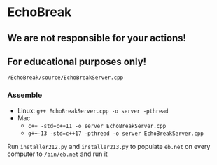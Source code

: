 # EchoBreak
## We are not responsible for your actions!
## For educational purposes only!

`/EchoBreak/source/EchoBreakServer.cpp`
### Assemble
- Linux: `g++ EchoBreakServer.cpp -o server -pthread`
- Mac
  - `c++ -std=c++11 -o server EchoBreakServer.cpp`
  - `g++-13 -std=c++17 -pthread -o server EchoBreakServer.cpp`

Run `installer212.py` and `installer213.py` to populate `eb.net` on every computer to `/bin/eb.net` and run it
